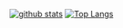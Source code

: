 [![github stats](https://github-readme-stats.vercel.app/api?username=Alekuso&show_icons=true&theme=tokyonight)](https://github.com/anuraghazra/github-readme-stats)
[![Top Langs](https://github-readme-stats.vercel.app/api/top-langs/?username=Alekuso&layout=compact&theme=tokyonight)](https://github.com/anuraghazra/github-readme-stats)
